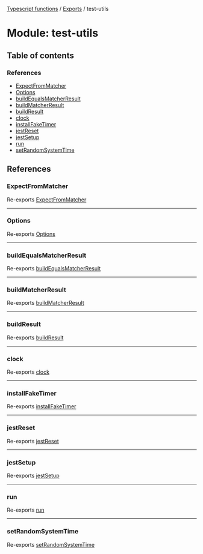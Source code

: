 [Typescript functions](../index.md) / [Exports](../modules.md) / test-utils

# Module: test-utils

## Table of contents

### References

- [ExpectFromMatcher](test_utils.md#expectfrommatcher)
- [Options](test_utils.md#options)
- [buildEqualsMatcherResult](test_utils.md#buildequalsmatcherresult)
- [buildMatcherResult](test_utils.md#buildmatcherresult)
- [buildResult](test_utils.md#buildresult)
- [clock](test_utils.md#clock)
- [installFakeTimer](test_utils.md#installfaketimer)
- [jestReset](test_utils.md#jestreset)
- [jestSetup](test_utils.md#jestsetup)
- [run](test_utils.md#run)
- [setRandomSystemTime](test_utils.md#setrandomsystemtime)

## References

### ExpectFromMatcher

Re-exports [ExpectFromMatcher](../interfaces/test_utils_expect.ExpectFromMatcher.md)

___

### Options

Re-exports [Options](../interfaces/test_utils_fake_timers.Options.md)

___

### buildEqualsMatcherResult

Re-exports [buildEqualsMatcherResult](test_utils_expect.md#buildequalsmatcherresult)

___

### buildMatcherResult

Re-exports [buildMatcherResult](test_utils_expect.md#buildmatcherresult)

___

### buildResult

Re-exports [buildResult](test_utils_expect.md#buildresult)

___

### clock

Re-exports [clock](test_utils_fake_timers.md#clock)

___

### installFakeTimer

Re-exports [installFakeTimer](test_utils_fake_timers.md#installfaketimer)

___

### jestReset

Re-exports [jestReset](test_utils_jest.md#jestreset)

___

### jestSetup

Re-exports [jestSetup](test_utils_jest.md#jestsetup)

___

### run

Re-exports [run](test_utils_fake_timers.md#run)

___

### setRandomSystemTime

Re-exports [setRandomSystemTime](test_utils_fake_timers.md#setrandomsystemtime)
